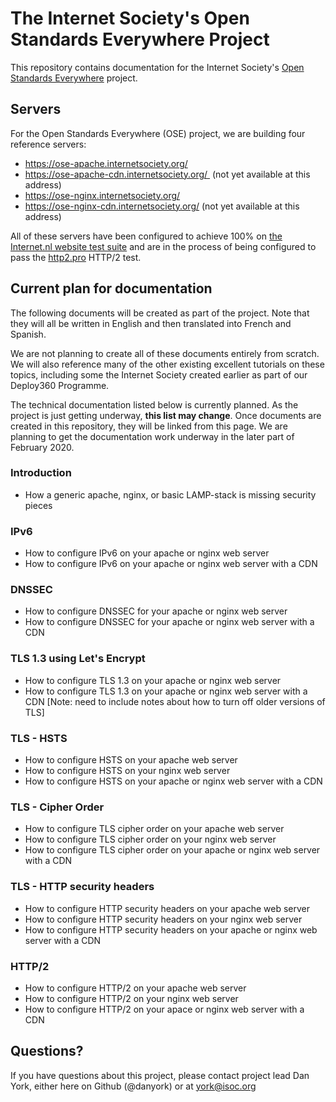 # The Internet Society's Open Standards Everywhere Project

This repository contains documentation for the Internet Society's [Open Standards Everywhere](https://www.internetsociety.org/ose/) project.

## Servers

For the Open Standards Everywhere (OSE) project, we are building four reference servers:
* https://ose-apache.internetsociety.org/
* https://ose-apache-cdn.internetsociety.org/  (not yet available at this address)
* https://ose-nginx.internetsociety.org/
* https://ose-nginx-cdn.internetsociety.org/ (not yet available at this address)

All of these servers have been configured to achieve 100% on [the Internet.nl website test suite](https://internet.nl/) 
and are in the process of being configured to pass the [http2.pro](https://http2.pro/) HTTP/2 test.

## Current plan for documentation

The following documents will be created as part of the project. Note that they will all be written in English and then translated into French and Spanish.

We are not planning to create all of these documents entirely from scratch. We will also reference many of the other existing
excellent tutorials on these topics, including some the Internet Society created earlier as part of our Deploy360 Programme.

The technical documentation listed below is currently planned. As the project is just getting underway, **this list may change**.
Once documents are created in this repository, they will be linked from this page. We are planning to get the documentation
work underway in the later part of February 2020.

### Introduction
* How a generic apache, nginx, or basic LAMP-stack is missing security pieces

### IPv6
* How to configure IPv6 on your apache or nginx web server
* How to configure IPv6 on your apache or nginx web server with a CDN

### DNSSEC
* How to configure DNSSEC for your apache or nginx web server
* How to configure DNSSEC for your apache or nginx web server with a CDN

### TLS 1.3 using Let's Encrypt
* How to configure TLS 1.3 on your apache or nginx web server
* How to configure TLS 1.3 on your apache or nginx web server with a CDN
[Note: need to include notes about how to turn off older versions of TLS]

### TLS - HSTS
* How to configure HSTS on your apache web server
* How to configure HSTS on your nginx web server
* How to configure HSTS on your apache or nginx web server with a CDN

### TLS - Cipher Order
* How to configure TLS cipher order on your apache web server
* How to configure TLS cipher order on your nginx web server
* How to configure TLS cipher order on your apache or nginx web server with a CDN

### TLS - HTTP security headers
* How to configure HTTP security headers on your apache web server
* How to configure HTTP security headers on your nginx web server
* How to configure HTTP security headers on your apache or nginx web server with a CDN

### HTTP/2
* How to configure HTTP/2 on your apache web server
* How to configure HTTP/2 on your nginx web server
* How to configure HTTP/2 on your apace or nginx web server with a CDN

## Questions?
If you have questions about this project, please contact project lead Dan York, either here on Github (@danyork) or at [york@isoc.org](mailto:york@isoc.org)

